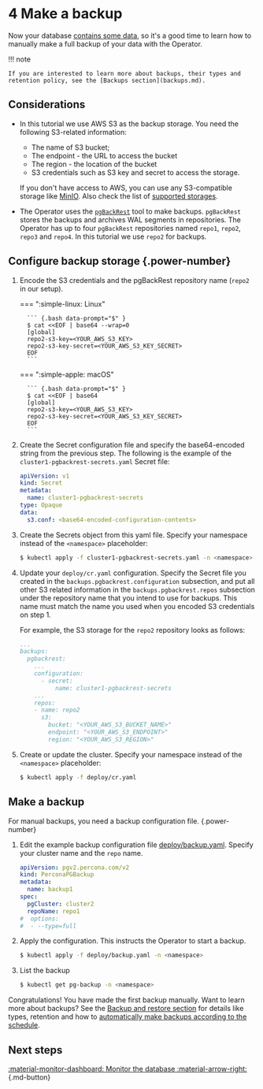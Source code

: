 # 4 Make a backup

Now your database [contains some data](data-insert.md), so it's a good time to learn how to manually make a full backup of your data with the Operator. 

!!! note 

    If you are interested to learn more about backups, their types and retention policy, see the [Backups section](backups.md).

## Considerations

* In this tutorial we use AWS S3 as the backup storage. You need the following S3-related information:

    * The name of S3 bucket;
    * The endpoint - the URL to access the bucket
    * The region - the location of the bucket
    * S3 credentials such as S3 key and secret to access the storage.

    If you don't have access to AWS, you can use any S3-compatible storage like [MinIO](https://min.io/docs/minio/linux/index.html). Also check the list of [supported storages](backups.md#backup-storage).

* The Operator uses the [`pgBackRest`](https://pgbackrest.org/) tool to make backups. `pgBackRest` stores the backups and archives WAL segments in repositories. The Operator has up to four `pgBackRest` repositories named `repo1`, `repo2`, `repo3` and `repo4`. In this tutorial we use `repo2` for backups.

## Configure backup storage {.power-number}

1. Encode the S3 credentials and the pgBackRest repository name (`repo2` in our setup).

    === ":simple-linux: Linux"

         ``` {.bash data-prompt="$" }
         $ cat <<EOF | base64 --wrap=0
         [global]
         repo2-s3-key=<YOUR_AWS_S3_KEY>
         repo2-s3-key-secret=<YOUR_AWS_S3_KEY_SECRET>
         EOF
         ```     

    === ":simple-apple: macOS"

         ``` {.bash data-prompt="$" }
         $ cat <<EOF | base64
         [global]
         repo2-s3-key=<YOUR_AWS_S3_KEY>
         repo2-s3-key-secret=<YOUR_AWS_S3_KEY_SECRET>
         EOF
         ```

2. Create the Secret configuration file and specify the base64-encoded string from the previous step. The following is the example of the  `cluster1-pgbackrest-secrets.yaml` Secret file:

    ```yaml
    apiVersion: v1
    kind: Secret
    metadata:
      name: cluster1-pgbackrest-secrets
    type: Opaque
    data:
      s3.conf: <base64-encoded-configuration-contents>
    ```

3. Create the Secrets object from this yaml file. Specify your namespace instead of the `<namespace>` placeholder:

    ``` {.bash data-prompt="$" }
    $ kubectl apply -f cluster1-pgbackrest-secrets.yaml -n <namespace>
    ```

4. Update your `deploy/cr.yaml` configuration. Specify the Secret file you created in the `backups.pgbackrest.configuration` subsection, and put all other S3 related information in the `backups.pgbackrest.repos` subsection under the repository name that you intend to use for backups. This name must match the name you used when you encoded S3 credentials on step 1.

    For example, the S3 storage for the `repo2` repository looks as follows:

    ```yaml
    ...
    backups:
      pgbackrest:
        ...
        configuration:
          - secret:
              name: cluster1-pgbackrest-secrets
        ...
        repos:
        - name: repo2
          s3:
            bucket: "<YOUR_AWS_S3_BUCKET_NAME>"
            endpoint: "<YOUR_AWS_S3_ENDPOINT>"
            region: "<YOUR_AWS_S3_REGION>"
    ```

5. Create or update the cluster. Specify your namespace instead of the `<namespace>` placeholder:

    ``` {.bash data-prompt="$" }
    $ kubectl apply -f deploy/cr.yaml
    ``` 

## Make a backup 

For manual backups, you need a backup configuration file.
{.power-number}

1. Edit the example backup configuration file [deploy/backup.yaml](https://github.com/percona/percona-postgresql-operator/blob/main/deploy/backup.yaml). Specify your cluster name and the `repo` name.

    ```yaml
    apiVersion: pgv2.percona.com/v2
    kind: PerconaPGBackup
    metadata:
      name: backup1
    spec:
      pgCluster: cluster2
      repoName: repo1
    #  options:
    #  - --type=full
    ```

2. Apply the configuration. This instructs the Operator to start a backup.

    ``` {.bash data-prompt="$" }
    $ kubectl apply -f deploy/backup.yaml -n <namespace>
    ```

3. List the backup

    ``` {.bash data-prompt="$" }
    $ kubectl get pg-backup -n <namespace>
    ```

Congratulations! You have made the first backup manually. Want to learn more about backups? See the [Backup and restore section](backups.md) for details like types, retention and how to [automatically make backups according to the schedule](backups-schedule.md).

## Next steps

[:material-monitor-dashboard: Monitor the database :material-arrow-right:](monitoring.md){.md-button}
